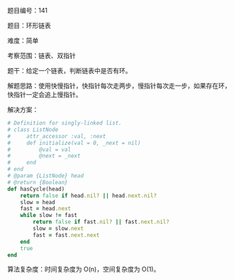 题目编号：141

题目：环形链表

难度：简单

考察范围：链表、双指针

题干：给定一个链表，判断链表中是否有环。

解题思路：使用快慢指针，快指针每次走两步，慢指针每次走一步，如果存在环，快指针一定会追上慢指针。

解决方案：

```ruby
# Definition for singly-linked list.
# class ListNode
#     attr_accessor :val, :next
#     def initialize(val = 0, _next = nil)
#         @val = val
#         @next = _next
#     end
# end
# @param {ListNode} head
# @return {Boolean}
def hasCycle(head)
    return false if head.nil? || head.next.nil?
    slow = head
    fast = head.next
    while slow != fast
        return false if fast.nil? || fast.next.nil?
        slow = slow.next
        fast = fast.next.next
    end
    true
end
```

算法复杂度：时间复杂度为 O(n)，空间复杂度为 O(1)。